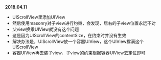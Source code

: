 **2018.04.11**

* UIScrollView里添加UIView
* 然后使用masonry对子view进行约束，会发现，居右的子view位置永远不对
* 父view换乘UIView就没有这个问题
* 这是因为UIScrollView的contentSize，在约束时并没有生效
* 解决办法是，UIScrollView放一个容器UIView，这个UIView撑满这个UIScrollView
* 容器UIView再去装子view，子view的约束根据容器UIView去定位即可
